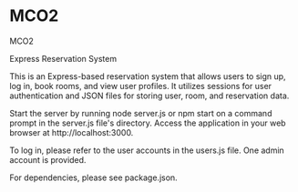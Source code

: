# MCO2
MCO2

Express Reservation System

This is an Express-based reservation system that allows users to sign up, log in, book rooms, and view user profiles. It utilizes sessions for user authentication and JSON files for storing user, room, and reservation data.

Start the server by running node server.js or npm start on a command prompt in the server.js file's directory.
Access the application in your web browser at http://localhost:3000.

To log in, please refer to the user accounts in the users.js file. One admin account is provided.

For dependencies, please see package.json.


